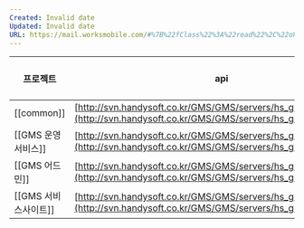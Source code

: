 ```yaml
---
Created: Invalid date
Updated: Invalid date
URL: https://mail.worksmobile.com/#%7B%22fClass%22%3A%22read%22%2C%22oParameter%22%3A%7B%22charset%22%3A%22%22%2C%22prevNextMail%22%3Atrue%2C%22threadMail%22%3Atrue%2C%22mailSN%22%3A%22c8%22%2C%22threadMailSize%22%3A400%2C%22previewMode%22%3A2%2C%22threadMailSortOrder%22%3A0%2C%22type%22%3A%22all%22%7D%7D
---
```

|프로젝트|api|tomcat port 설정|web|htdocs folder name|
|---|---|---|---|---|
|[[common]]|[http://svn.handysoft.co.kr/GMS/GMS/servers/hs_gms_std_common](http://svn.handysoft.co.kr/GMS/GMS/servers/hs_gms_std_common)|0|[http://svn.handysoft.co.kr/GMS/GMS/servers/hs_gms_std_wcm](http://svn.handysoft.co.kr/GMS/GMS/servers/hs_gms_std_wcm)||
|[[GMS 운영 서비스]]|[http://svn.handysoft.co.kr/GMS/GMS/servers/hs_gms_srv_api](http://svn.handysoft.co.kr/GMS/GMS/servers/hs_gms_srv_api)|48080|[http://svn.handysoft.co.kr/GMS/GMS/servers/hs_gms_srv_web](http://svn.handysoft.co.kr/GMS/GMS/servers/hs_gms_srv_web)|C:\IDE\servers\httpd2.2.25\htdocs|
|[[GMS 어드민]]|[http://svn.handysoft.co.kr/GMS/GMS/servers/hs_gms_adm_api](http://svn.handysoft.co.kr/GMS/GMS/servers/hs_gms_adm_api)|49080|[http://svn.handysoft.co.kr/GMS/GMS/servers/hs_gms_adm_web](http://svn.handysoft.co.kr/GMS/GMS/servers/hs_gms_adm_web)|C:\IDE\servers\httpd2.2.25\admhtdocs|
|[[GMS 서비스사이트]]|[http://svn.handysoft.co.kr/GMS/GMS/servers/hs_gms_csrv_api](http://svn.handysoft.co.kr/GMS/GMS/servers/hs_gms_csrv_api)|47080|[http://svn.handysoft.co.kr/GMS/GMS/servers/hs_gms_csrv_web](http://svn.handysoft.co.kr/GMS/GMS/servers/hs_gms_csrv_web)|C:\IDE\servers\httpd2.2.25\csrvhtdocs|